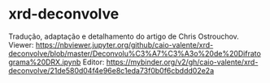 # xrd-deconvolve
Tradução, adaptação e detalhamento do artigo de Chris Ostrouchov.
Viewer: https://nbviewer.jupyter.org/github/caio-valente/xrd-deconvolve/blob/master/Deconvolu%C3%A7%C3%A3o%20de%20Difratograma%20DRX.ipynb
Editor: https://mybinder.org/v2/gh/caio-valente/xrd-deconvolve/21de580d04f4e96e8c1eda73f0b0f6cbddd02e2a
